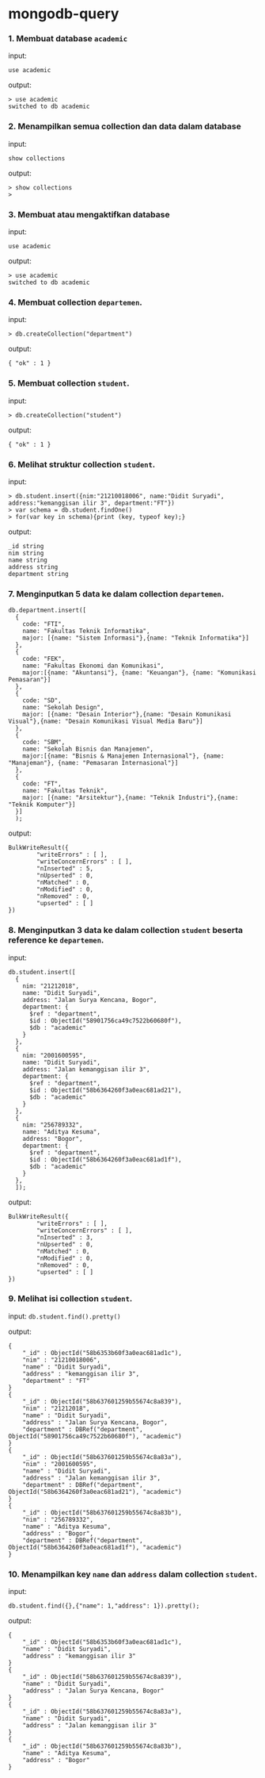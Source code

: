 # mongodb-query

### 1. Membuat database `academic`

input:

`use academic`

output:

```
> use academic
switched to db academic
```

### 2. Menampilkan semua collection dan data dalam database

input:

`show collections`

output:

```
> show collections
>
```

### 3. Membuat atau mengaktifkan database

input:

`use academic`

output:

```
> use academic
switched to db academic
```

### 4. Membuat collection `departemen`.

input:

`> db.createCollection("department")`

output:

```
{ "ok" : 1 }
```

### 5. Membuat collection `student`.

input:

`> db.createCollection("student")`

output:

```
{ "ok" : 1 }
```

### 6. Melihat struktur collection `student`.

input:
```
> db.student.insert({nim:"21210018006", name:"Didit Suryadi", address:"kemanggisan ilir 3", department:"FT"})
> var schema = db.student.findOne()
> for(var key in schema){print (key, typeof key);}
```

output:
```
_id string
nim string
name string
address string
department string
```

### 7. Menginputkan 5 data ke dalam collection `departemen`.

```
db.department.insert([
  {
    code: "FTI",
    name: "Fakultas Teknik Informatika",
    major: [{name: "Sistem Informasi"},{name: "Teknik Informatika"}]
  },
  {
    code: "FEK",
    name: "Fakultas Ekonomi dan Komunikasi",
    major:[{name: "Akuntansi"}, {name: "Keuangan"}, {name: "Komunikasi Pemasaran"}]
  },
  {
    code: "SD",
    name: "Sekolah Design",
    major: [{name: "Desain Interior"},{name: "Desain Komunikasi Visual"},{name: "Desain Komunikasi Visual Media Baru"}]
  },
  {
    code: "SBM",
    name: "Sekolah Bisnis dan Manajemen",
    major:[{name: "Bisnis & Manajemen Internasional"}, {name: "Manajeman"}, {name: "Pemasaran Internasional"}]
  },
  {
    code: "FT",
    name: "Fakultas Teknik",
    major: [{name: "Arsitektur"},{name: "Teknik Industri"},{name: "Teknik Komputer"}]
  }]
  );
```
output:

```
BulkWriteResult({
       	"writeErrors" : [ ],
       	"writeConcernErrors" : [ ],
       	"nInserted" : 5,
       	"nUpserted" : 0,
       	"nMatched" : 0,
       	"nModified" : 0,
       	"nRemoved" : 0,
       	"upserted" : [ ]
})
```

### 8. Menginputkan 3 data ke dalam collection `student` beserta reference ke `departemen`.

input:
```
db.student.insert([
  {
    nim: "21212018",
    name: "Didit Suryadi",
    address: "Jalan Surya Kencana, Bogor",
    department: {
      $ref : "department",
      $id : ObjectId("58901756ca49c7522b60680f"),
      $db : "academic"
    }
  },
  {
    nim: "2001600595",
    name: "Didit Suryadi",
    address: "Jalan kemanggisan ilir 3",
    department: {
      $ref : "department",
      $id : ObjectId("58b6364260f3a0eac681ad21"),
      $db : "academic"
    }
  },
  {
    nim: "256789332",
    name: "Aditya Kesuma",
    address: "Bogor",
    department: {
      $ref : "department",
      $id : ObjectId("58b6364260f3a0eac681ad1f"),
      $db : "academic"
    }
  },
  ]);
```
output:

```
BulkWriteResult({
       	"writeErrors" : [ ],
       	"writeConcernErrors" : [ ],
       	"nInserted" : 3,
       	"nUpserted" : 0,
       	"nMatched" : 0,
       	"nModified" : 0,
       	"nRemoved" : 0,
       	"upserted" : [ ]
})
```
### 9. Melihat isi collection `student`.

input:
`db.student.find().pretty()`

output:
```
{
	"_id" : ObjectId("58b6353b60f3a0eac681ad1c"),
	"nim" : "21210018006",
	"name" : "Didit Suryadi",
	"address" : "kemanggisan ilir 3",
	"department" : "FT"
}
{
	"_id" : ObjectId("58b637601259b55674c8a839"),
	"nim" : "21212018",
	"name" : "Didit Suryadi",
	"address" : "Jalan Surya Kencana, Bogor",
	"department" : DBRef("department", ObjectId("58901756ca49c7522b60680f"), "academic")
}
{
	"_id" : ObjectId("58b637601259b55674c8a83a"),
	"nim" : "2001600595",
	"name" : "Didit Suryadi",
	"address" : "Jalan kemanggisan ilir 3",
	"department" : DBRef("department", ObjectId("58b6364260f3a0eac681ad21"), "academic")
}
{
	"_id" : ObjectId("58b637601259b55674c8a83b"),
	"nim" : "256789332",
	"name" : "Aditya Kesuma",
	"address" : "Bogor",
	"department" : DBRef("department", ObjectId("58b6364260f3a0eac681ad1f"), "academic")
}
```

### 10. Menampilkan key `name` dan `address` dalam collection ```student```.

input:
```
db.student.find({},{"name": 1,"address": 1}).pretty();
```

output:
```
{
	"_id" : ObjectId("58b6353b60f3a0eac681ad1c"),
	"name" : "Didit Suryadi",
	"address" : "kemanggisan ilir 3"
}
{
	"_id" : ObjectId("58b637601259b55674c8a839"),
	"name" : "Didit Suryadi",
	"address" : "Jalan Surya Kencana, Bogor"
}
{
	"_id" : ObjectId("58b637601259b55674c8a83a"),
	"name" : "Didit Suryadi",
	"address" : "Jalan kemanggisan ilir 3"
}
{
	"_id" : ObjectId("58b637601259b55674c8a83b"),
	"name" : "Aditya Kesuma",
	"address" : "Bogor"
}
```
